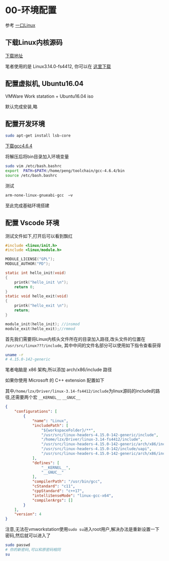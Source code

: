 
# 00-环境配置

参考 [一口Linux](https://space.bilibili.com/661326452)

## 下载Linux内核源码

[下载地址](https://links.jianshu.com/go?to=http%3A%2F%2Fftp.sjtu.edu.cn%2Fsites%2Fftp.kernel.org%2Fpub%2Flinux%2Fkernel%2F)

笔者使用的是 Linux3.14.0-fs4412, 你可以在 [这里下载](https://github.com/luzhixing12345/LinuxDriver/releases/download/v0.0.1/linux-3.14.tar.xz)

## 配置虚拟机, Ubuntu16.04

VMWare Work statation + Ubuntu16.04 iso

默认完成安装,略

## 配置开发环境

```bash
sudo apt-get install lsb-core
```

[下载gcc4.6.4](https://github.com/luzhixing12345/LinuxDriver/releases/download/v0.0.1/gcc-4.6.4.tar.xz)

将解压后将bin目录加入环境变量

```bash
sudo vim /etc/bash.bashrc
export  PATH=$PATH:/home/peng/toolchain/gcc-4.6.4/bin
source /etc/bash.bashrc
```

测试

```bash
arm-none-linux-gnueabi-gcc  –v 
```

至此完成基础环境搭建

## 配置 Vscode 环境

测试文件如下,打开后可以看到飘红

```c
#include <linux/init.h>
#include <linux/module.h>

MODULE_LICENSE("GPL");
MODULE_AUTHOR("PD");

static int hello_init(void)
{
	printk("hello_init \n");
	return 0;
}
static void hello_exit(void)
{
	printk("hello_exit \n");
	return;
}

module_init(hello_init); //insmod
module_exit(hello_exit);//rmmod
```

首先我们需要将Linux内核头文件所在的目录加入路径,改头文件的位置在 `/usr/src/linux???/include`, 其中中间的文件名部分可以使用如下指令查看获得

```bash
uname -r
# 4.15.0-142-generic
```

笔者电脑是 x86 架构,所以添加 arch/x86/include 路径

如果你使用 Microsoft 的 C++ extension 配置如下

其中`/home/lzx/Driver/linux-3.14-fs4412/include`为linux源码的include的路径,还需要两个宏 `__KERNEL__` `__GNUC__`

```json
{
    "configurations": [
        {
            "name": "Linux",
            "includePath": [
                "${workspaceFolder}/**",
                "/usr/src/linux-headers-4.15.0-142-generic/include",
                "/home/lzx/Driver/linux-3.14-fs4412/include",
                "/usr/src/linux-headers-4.15.0-142-generic/arch/x86/include",
                "/usr/src/linux-headers-4.15.0-142/include/uapi",
                "/usr/src/linux-headers-4.15.0-142-generic/arch/x86/include/generated"
            ],
            "defines": [
                "__KERNEL__",
                "__GNUC__"
            ],
            "compilerPath": "/usr/bin/gcc",
            "cStandard": "c11",
            "cppStandard": "c++17",
            "intelliSenseMode": "linux-gcc-x64",
            "compilerArgs": []
        }
    ],
    "version": 4
}
```

注意,无法在vmworkstation使用`sudo su`进入root用户,解决办法是重新设置一下密码,然后就可以进入了

```bash
sudo passwd
# 你的新密码,可以和原密码相同
su
```